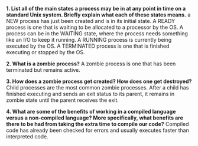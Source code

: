 **1. List all of the main states a process may be in at any point in time on a standard Unix system. Briefly explain what each of these states means.**
a NEW process has just been created and is in its initial state. A READY process is one that is waiting to be allocated to a processor by the OS. A process can be in the WAITING state, where the process needs something like an I/O to keep it running. A RUNNING process is currently being executed by the OS. A TERMINATED process is one that is finished executing or stopped by the OS.


**2. What is a zombie process?**
A zombie process is one that has been terminated but remains active.


**3. How does a zombie process get created? How does one get destroyed?**
Child processes are the most common zombie processes. After a child has finished executing and sends an exit status to its parent, it remains in zombie state until the parent receives the exit.


**4. What are some of the benefits of working in a compiled language versus a non-compiled language? More specifically, what benefits are there to be had from taking the extra time to compile our code?**
Compiled code has already been checked for errors and usually executes faster than interpreted code. 
